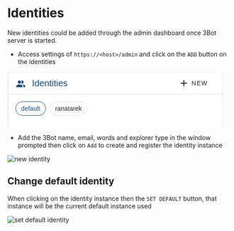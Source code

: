 # Identities


New identities could be added through the admin dashboard once 3Bot server is started.

- Access settings of `https://<host>/admin` and click on the `ADD` button on the identities

![identity_list](./img/identity_list.png)


- Add the 3Bot name, email, words and explorer type in the window prompted then click on `Add` to create and register the identity instance

![new identity](./img/new_identity_form.png)


## Change default identity

 When clicking on the identity instance then the `SET DEFAULT` button, that instance will be the current default instance used

![set default identity](./img/identity_buttons.png)




